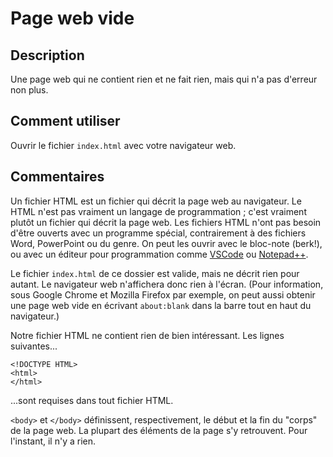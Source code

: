 # Page web vide

## Description

Une page web qui ne contient rien et ne fait rien, mais qui n'a pas d'erreur non plus.

## Comment utiliser

Ouvrir le fichier `index.html` avec votre navigateur web.

## Commentaires

Un fichier HTML est un fichier qui décrit la page web au navigateur. Le HTML n'est pas vraiment un langage de programmation ; c'est vraiment plutôt un fichier qui décrit la page web. Les fichiers HTML n'ont pas besoin d'être ouverts avec un programme spécial, contrairement à des fichiers Word, PowerPoint ou du genre. On peut les ouvrir avec le bloc-note (berk!), ou avec un éditeur pour programmation comme [VSCode](https://code.visualstudio.com) ou [Notepad++](https://notepad-plus-plus.org/).

Le fichier `index.html` de ce dossier est valide, mais ne décrit rien pour autant. Le navigateur web n'affichera donc rien à l'écran. (Pour information, sous Google Chrome et Mozilla Firefox par exemple, on peut aussi obtenir une page web vide en écrivant `about:blank` dans la barre tout en haut du navigateur.)

Notre fichier HTML ne contient rien de bien intéressant. Les lignes suivantes...

    <!DOCTYPE HTML>
    <html>
    </html>

...sont requises dans tout fichier HTML.

`<body>` et `</body>` définissent, respectivement, le début et la fin du "corps" de la page web. La plupart des éléments de la page s'y retrouvent. Pour l'instant, il n'y a rien.
